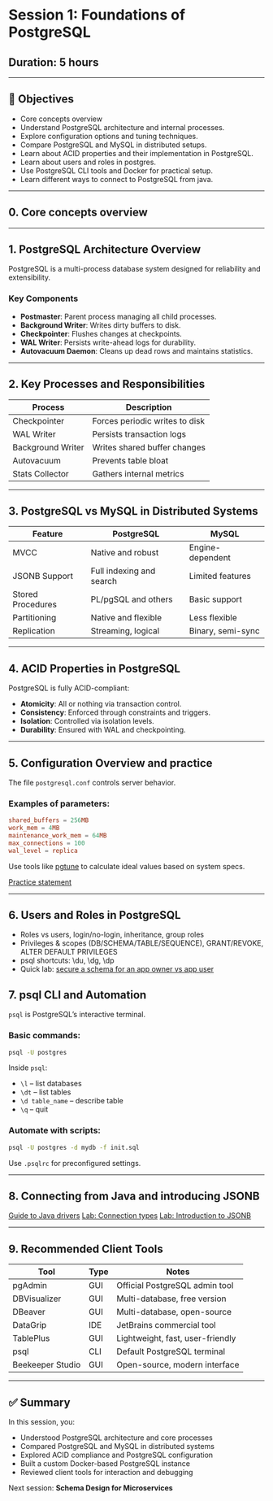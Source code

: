 # Session 1: Foundations of PostgreSQL

## Duration: 5 hours

---

## 🧠 Objectives

- Core concepts overview
- Understand PostgreSQL architecture and internal processes.
- Explore configuration options and tuning techniques.
- Compare PostgreSQL and MySQL in distributed setups.
- Learn about ACID properties and their implementation in PostgreSQL.
- Learn about users and roles in postgres.
- Use PostgreSQL CLI tools and Docker for practical setup.
- Learn different ways to connect to PostgreSQL from java.

---

## 0. Core concepts overview

---

## 1. PostgreSQL Architecture Overview

PostgreSQL is a multi-process database system designed for reliability and extensibility.

### Key Components

- **Postmaster**: Parent process managing all child processes.
- **Background Writer**: Writes dirty buffers to disk.
- **Checkpointer**: Flushes changes at checkpoints.
- **WAL Writer**: Persists write-ahead logs for durability.
- **Autovacuum Daemon**: Cleans up dead rows and maintains statistics.

---

## 2. Key Processes and Responsibilities

| Process           | Description                             |
|-------------------|-----------------------------------------|
| Checkpointer      | Forces periodic writes to disk          |
| WAL Writer        | Persists transaction logs               |
| Background Writer | Writes shared buffer changes            |
| Autovacuum        | Prevents table bloat                    |
| Stats Collector   | Gathers internal metrics                |

---

## 3. PostgreSQL vs MySQL in Distributed Systems

| Feature               | PostgreSQL                      | MySQL                         |
|------------------------|----------------------------------|-------------------------------|
| MVCC                  | Native and robust               | Engine-dependent              |
| JSONB Support         | Full indexing and search        | Limited features              |
| Stored Procedures     | PL/pgSQL and others             | Basic support                 |
| Partitioning          | Native and flexible              | Less flexible                 |
| Replication           | Streaming, logical               | Binary, semi-sync             |

---

## 4. ACID Properties in PostgreSQL

PostgreSQL is fully ACID-compliant:

- **Atomicity**: All or nothing via transaction control.
- **Consistency**: Enforced through constraints and triggers.
- **Isolation**: Controlled via isolation levels.
- **Durability**: Ensured with WAL and checkpointing.

---

## 5. Configuration Overview and practice

The file `postgresql.conf` controls server behavior.

### Examples of parameters:

```conf
shared_buffers = 256MB
work_mem = 4MB
maintenance_work_mem = 64MB
max_connections = 100
wal_level = replica
```

Use tools like [pgtune](https://pgtune.leopard.in.ua/) to calculate ideal values based on system specs.

[Practice statement](exercise-custom-postgres-image.md) 

---

## 6. Users and Roles in PostgreSQL

-	Roles vs users, login/no-login, inheritance, group roles
-	Privileges & scopes (DB/SCHEMA/TABLE/SEQUENCE), GRANT/REVOKE, ALTER DEFAULT PRIVILEGES
-	psql shortcuts: \du, \dg, \dp
-	Quick lab: [secure a schema for an app owner vs app user](exercise-users-and-roles.md) 


## 7. psql CLI and Automation

`psql` is PostgreSQL’s interactive terminal.

### Basic commands:

```bash
psql -U postgres
```

Inside `psql`:

- `\l` – list databases
- `\dt` – list tables
- `\d table_name` – describe table
- `\q` – quit

### Automate with scripts:

```bash
psql -U postgres -d mydb -f init.sql
```

Use `.psqlrc` for preconfigured settings.

---

## 8. Connecting from Java and introducing JSONB

[Guide to Java drivers](postgres-java-drivers.md)
[Lab: Connection types](lab-connection-types.md)
[Lab: Introduction to JSONB](lab-jsonb.md)

---

## 9. Recommended Client Tools

| Tool               | Type      | Notes                            |
|--------------------|-----------|----------------------------------|
| pgAdmin            | GUI       | Official PostgreSQL admin tool   |
| DBVisualizer       | GUI       | Multi-database, free version     |
| DBeaver            | GUI       | Multi-database, open-source      |
| DataGrip           | IDE       | JetBrains commercial tool        |
| TablePlus          | GUI       | Lightweight, fast, user-friendly |
| psql               | CLI       | Default PostgreSQL terminal      |
| Beekeeper Studio   | GUI       | Open-source, modern interface    |

---

## ✅ Summary

In this session, you:

- Understood PostgreSQL architecture and core processes
- Compared PostgreSQL and MySQL in distributed systems
- Explored ACID compliance and PostgreSQL configuration
- Built a custom Docker-based PostgreSQL instance
- Reviewed client tools for interaction and debugging

Next session: **Schema Design for Microservices**
